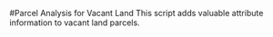 #Parcel Analysis for Vacant Land
This script adds valuable attribute information to vacant land parcels.
